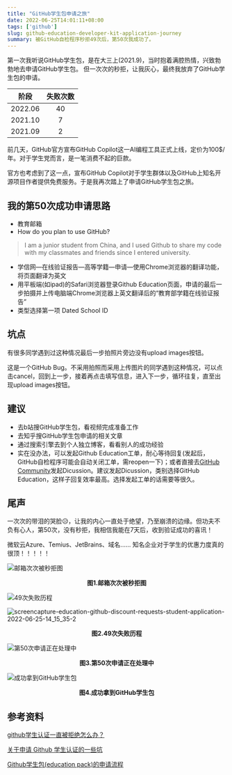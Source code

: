 ```yaml
---
title: "GitHub学生包申请之旅"
date: 2022-06-25T14:01:11+08:00
tags: ['github']
slug: github-education-developer-kit-application-journey
summary: 被GitHub自检程序秒拒49次后，第50次我成功了。
---
```


第一次我听说GitHub学生包，是在大三上(2021.9)，当时抱着满腔热情，兴致勃勃地去申请GitHub学生包。
但一次次的秒拒，让我灰心，最终我放弃了GitHub学生包的申请。

| 阶段    | 失败次数 |
| :-------: | :--------: |
| 2022.06| 40|
| 2021.10 | 7| 
| 2021.09 |   2       |



前几天，GitHub官方宣布GitHub Copilot这一AI编程工具正式上线，定价为100$/年。对于学生党而言，是一笔消费不起的巨款。

官方也考虑到了这一点，宣布GitHub Copilot对于学生群体以及GitHub上知名开源项目作者提供免费服务。于是我再次踏上了申请GitHub学生包之旅。



## 我的第50次成功申请思路

+ 教育邮箱
+ How do you plan to use GitHub?

> I am a junior student from China, and I used Github to share my code with my classmates and friends since I entered university.

+ 学信网—在线验证报告—高等学籍—申请—使用Chrome浏览器的翻译功能，将页面翻译为英文
+ 用平板端(如ipad)的Safari浏览器登录Github Education页面，申请的最后一步拍摄并上传电脑端Chrome浏览器上英文翻译后的“教育部学籍在线验证报告”
+ 类型选择第一项 Dated School ID



## 坑点

有很多同学遇到过这种情况最后一步拍照片旁边没有upload images按钮。

这是一个GitHub Bug。不采用拍照而采用上传图片的同学遇到这种情况，可以点击cancel，回到上一步，接着再点击填写信息，进入下一步，循环往复，直至出现upload images按钮。



## 建议

+ 去b站搜GitHub学生包，看视频完成准备工作
+ 去知乎搜GitHub学生包申请的相关文章
+ 通过搜索引擎去到个人独立博客，看看别人的成功经验
+ 实在没办法，可以发起Github Education工单，耐心等待回复(发起后，GitHub自检程序可能会自动关闭工单，需reopen一下)；或者直接去[GitHub Community](https://github.com/orgs/github-community/discussions)发起Dicussion。建议发起Dicussion，类别选择GitHub Education，这样子回复效率最高。选择发起工单的话需要等很久。



## 尾声

一次次的带泪的哭脸😥，让我的内心一直处于绝望，乃至崩溃的边缘。但功夫不负有心人，第50次，没有秒拒，我相信我能在7天后，收到验证成功的喜讯！

微软云Azure、Temius、JetBrains、域名...... 知名企业对于学生的优惠力度真的很顶！！！！！

![邮箱次次被秒拒图](https://vip2.loli.io/2022/06/25/TS5DtquVOsyxMmg.png)

<center><b>图1.邮箱次次被秒拒图</b></center>

![49次失败历程](https://vip2.loli.io/2022/06/25/FNki81p4Hc7youX.png)

![screencapture-education-github-discount-requests-student-application-2022-06-25-14_15_35-2](https://vip2.loli.io/2022/06/25/vJVk8Zo6SFMmcBa.png)

<center><b>图2.49次失败历程</b></center>

![第50次申请正在处理中](https://vip2.loli.io/2022/06/25/BLfsXkj3g46FREV.png)

<center><b>图3.第50次申请正在处理中</b></center>

![成功拿到GitHub学生包](https://vip2.loli.io/2022/06/26/kiyChRj6ldLcXwe.png)

<center><b>图4.成功拿到GitHub学生包</b></center>

## 参考资料

[github学生认证一直被拒绝怎么办？](https://www.zhihu.com/question/506938469)

[关于申请 Github 学生认证的一些坑](https://www.ghostchu.com/github-education/)

[Github学生包(education pack)的申请流程](https://www.jianshu.com/p/0bc2856e6064)

